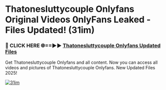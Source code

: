 # Thatonesluttycouple Onlyfans Original Videos 0nlyFans Leaked - Files Updated! (31im)

<h3>🔴 CLICK HERE 🌐==►► <a href="https://tinyurl.com/ehrbuxhb" rel="nofollow">Thatonesluttycouple Onlyfans Updated Files</a></h3>

Get Thatonesluttycouple Onlyfans and all content. Now you can access all videos and pictures of Thatonesluttycouple Onlyfans. New Updated Files 2025!

[![31im](https://i.imgur.com/lVYEuWS.gif)](https://tinyurl.com/ehrbuxhb)

